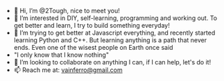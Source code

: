 - 👋 Hi, I’m @2Tough, nice to meet you!
- 👀 I’m interested in DIY, self-learning, programming and working out. To get better and learn, I try to build something everyday!
- 🌱 I’m trying to get better at Javascript everything, and recently started learning Python and C++. But learning anything is a path that never ends. Even one of the wisest people on Earth once said 
- "I only know that I know nothing"
- 💞️ I’m looking to collaborate on anything I can, if I can help, let's do it!
- 📫 Reach me at: vainferro@gmail.com

<!---
2Tough/2Tough is a ✨ special ✨ repository because its `README.md` (this file) appears on your GitHub profile.
You can click the Preview link to take a look at your changes.
--->
